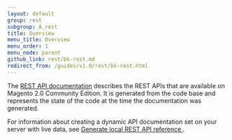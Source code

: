 ```yaml
---
layout: default
group: rest
subgroup: A_rest
title: Overview
menu_title: Overview
menu_order: 1
menu_node: parent
github_link: rest/bk-rest.md
redirect_from: /guides/v1.0/rest/bk-rest.html
---
```


The [REST API documentation](http://devdocs.magento.com/swagger/index.html) describes the REST APIs that are available on Magento 2.0 Community Edition. It is generated from the code base and represents the state of the code at the time the documentation was generated.

For information about creating a dynamic API documentation set on your server with live data, see 
[Generate local REST API reference
](generate-local.html).
